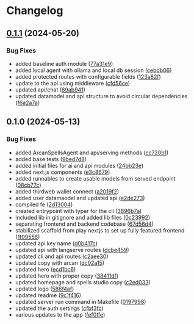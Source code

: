 # Changelog

## [0.1.1](https://github.com/broomva/arcan/compare/v0.1.0...v0.1.1) (2024-05-20)


### Bug Fixes

* added baseline auth module ([77a31e9](https://github.com/broomva/arcan/commit/77a31e9c3eaad0f1ca03b4ba26447606d7627bfd))
* added local agent with ollama and local db session ([cebdb06](https://github.com/broomva/arcan/commit/cebdb06697c6a80048d3f490042cda18225a22be))
* added protected routes with configurable fields ([123a82f](https://github.com/broomva/arcan/commit/123a82fe9ae2fe05d7cb6f30f29481f2d3c4c842))
* update to the api using middleware ([cfd56ce](https://github.com/broomva/arcan/commit/cfd56ced3be052aa3f92ef81c2bc01fb26adff80))
* updated api/chat ([69ab941](https://github.com/broomva/arcan/commit/69ab94122c6a0259b22747925f6bc04f6848858a))
* updated datamodel and api structure to avoid circular dependencies ([f6a2a7a](https://github.com/broomva/arcan/commit/f6a2a7aea91890c3359874ecd153e5055d130dbc))

## 0.1.0 (2024-05-13)


### Bug Fixes

* added ArcanSpellsAgent and api/serving methods ([cc720b1](https://github.com/broomva/arcan/commit/cc720b12ae999586ce107e9c93d6a23241c7d0c0))
* added base tests ([9bed7d8](https://github.com/broomva/arcan/commit/9bed7d8eda7d6abaa3bbed2cb4e21796fd283660))
* added initial files for ai and api modules ([24bb23e](https://github.com/broomva/arcan/commit/24bb23ea6a94c17030210dc08caf44fb18414ba6))
* added next.js components ([e3c8679](https://github.com/broomva/arcan/commit/e3c8679a7781255e447087f29cf2c053fce3be2e))
* added runnables to create usable models from served endpoint ([08cb77c](https://github.com/broomva/arcan/commit/08cb77cc15a9a885f221c37204f1fb86505ef14d))
* added thirdweb wallet connect ([a2019f2](https://github.com/broomva/arcan/commit/a2019f23f9efbc112cf994395d27eff2aaf811a3))
* added user datamaodel and updated api ([e2de273](https://github.com/broomva/arcan/commit/e2de2736ee868be988841d60390720f4b6f3194b))
* compiled fe ([2d13004](https://github.com/broomva/arcan/commit/2d130046a2a6f217d6c953c5f2cb10e9f69a90d4))
* created entrypoint with typer for the cli ([3896b7a](https://github.com/broomva/arcan/commit/3896b7a0e8fc16740ee1b70ab1d35fafc8d47d82))
* included lib in gitignore and added lib files ([0c23992](https://github.com/broomva/arcan/commit/0c2399223ca275cae5ba25e5d61781d8ea756a6e))
* separating frontend and backend codebase ([67d56d4](https://github.com/broomva/arcan/commit/67d56d445fb9ca73ef513b20a1a4a9402acb9f02))
* stabilized scaffold from play nextjs to set up fully featured frontend ([1f99556](https://github.com/broomva/arcan/commit/1f99556a5e6ea5a9fd1a6d14e558c11ed81347e8))
* updated api key name ([d0b417c](https://github.com/broomva/arcan/commit/d0b417c1ab0a87d1e3e14e46f5ded2dc6d11d0f1))
* updated api with langserve routes ([dcbe459](https://github.com/broomva/arcan/commit/dcbe459bb99aa979ea5ebee13d2fcc55b4277c71))
* updated cli and api routes ([c2aee30](https://github.com/broomva/arcan/commit/c2aee30d147bba978f504c9a73ed1f2a98be226e))
* updated copy with arcan ([dc02a15](https://github.com/broomva/arcan/commit/dc02a15656b892f7e361d3106c43dcb236e34867))
* updated hero ([ecd1bc6](https://github.com/broomva/arcan/commit/ecd1bc6d4c83af53b9401bdde5300d0f595e5339))
* updated hero with proper copy ([38411df](https://github.com/broomva/arcan/commit/38411df6e57b7ee83f771b406564d29238f0ae20))
* updated homepage and spells studio copy ([c2ed033](https://github.com/broomva/arcan/commit/c2ed033ce067a7b6503a755d2fe521f6c0b3b583))
* updated logo ([586f4af](https://github.com/broomva/arcan/commit/586f4af14aebf7f066d568f99df303ccdc60c878))
* updated readme ([9c1f416](https://github.com/broomva/arcan/commit/9c1f416b124e21addff5a8abac83cde1e35c5c39))
* updated server run command in Makefile ([0197998](https://github.com/broomva/arcan/commit/019799881e269952e686d86ad07e24f01e5ea245))
* updated the auth settings ([cfbf3fc](https://github.com/broomva/arcan/commit/cfbf3fccdc4d03b81e0eb28d4a7f567e951983da))
* various updates to the app ([fef0ffe](https://github.com/broomva/arcan/commit/fef0ffe2dd70ffeece40d0f6c003410d8a2bed32))
